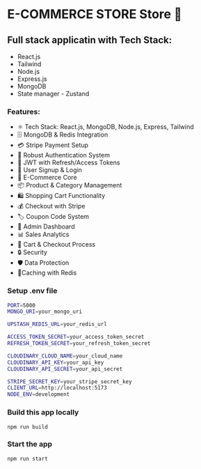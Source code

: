 # E-COMMERCE STORE Store 🛒

## Full stack applicatin with Tech Stack:

- React.js
- Tailwind
- Node.js
- Express.js
- MongoDB
- State manager - Zustand

### Features:

- ⚛️ Tech Stack: React.js, MongoDB, Node.js, Express, Tailwind
- 🗄️ MongoDB & Redis Integration
- 💳 Stripe Payment Setup
- 🔐 Robust Authentication System
- 🔑 JWT with Refresh/Access Tokens
- 📝 User Signup & Login
- 🛒 E-Commerce Core
- 📦 Product & Category Management
- 🛍️ Shopping Cart Functionality
- 💰 Checkout with Stripe
- 🏷️ Coupon Code System
- 👑 Admin Dashboard
- 📊 Sales Analytics
- 🛒 Cart & Checkout Process
- 🔒 Security
- 🛡️ Data Protection
- 🚀Caching with Redis

### Setup .env file

```bash
PORT=5000
MONGO_URI=your_mongo_uri

UPSTASH_REDIS_URL=your_redis_url

ACCESS_TOKEN_SECRET=your_access_token_secret
REFRESH_TOKEN_SECRET=your_refresh_token_secret

CLOUDINARY_CLOUD_NAME=your_cloud_name
CLOUDINARY_API_KEY=your_api_key
CLOUDINARY_API_SECRET=your_api_secret

STRIPE_SECRET_KEY=your_stripe_secret_key
CLIENT_URL=http://localhost:5173
NODE_ENV=development
```

### Build this app locally

```shell
npm run build
```

### Start the app

```shell
npm run start
```
